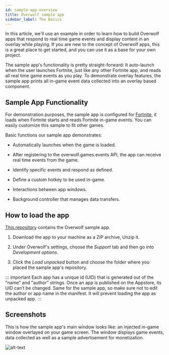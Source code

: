 ```yaml
---
id: sample-app-overview
title: Overwolf sample app
sidebar_label: The Basics
---
```


In this article, we'll use an example in order to learn how to build Overwolf apps that respond to real time game events and display content in an overlay while playing. If you are new to the concept of Overwolf apps, this is a great place to get started, and you can use it as a base for your own project.

The sample app's functionality is pretty straight-forward: It auto-launch when the user launches Fortnite, just like any other Fortnite app, and reads all real time game events as you play. To demonstrate overlay features, the sample app prints all in-game event data collected into an overlay based component.

## Sample App Functionality

For demonstration purposes, the sample app is configured for [Fortnite](https://www.epicgames.com/fortnite/en-US/download), it loads when Fortnite starts and reads Fortnite in-game events. You can easily customize this sample to fit other games.

Basic functions our sample app demonstrates:

* Automatically launches when the game is loaded.

* After registering to the overwolf.games.events API, the app can receive real time events from the game.

* Identify specific events and respond as defined.

* Define a custom hotkey to be used in-game.

* Interactions between app windows.

* Background controller that manages data transfers.

## How to load the app

[This repository](https://github.com/overwolf/sample-app) contains the Overwolf sample app.

1. Download the app to your machine as a ZIP archive, Unzip it.

2. Under Overwolf's settings, choose the *Support* tab and then go into *Development options*.

3. Click the *Load unpacked* button and choose the folder where you placed the sample app's repository.

::: important
Each app has a unique id (UID) that is generated out of the "name" and "author" strings. Once an app is published on the Appstore, its UID can’t be changed.
Same for the sample app, so make sure not to edit the author or app name in the manifest. It will prevent loading the app as unpacked app. 
:::

## Screenshots

This is how the sample app's main window looks like: an injected in-game window overlayed on your game screen.  The window displays game events, data collected as well as a sample advertisement for monetization.

![alt-text](assets/sample-app/in-gmae-window.png)
